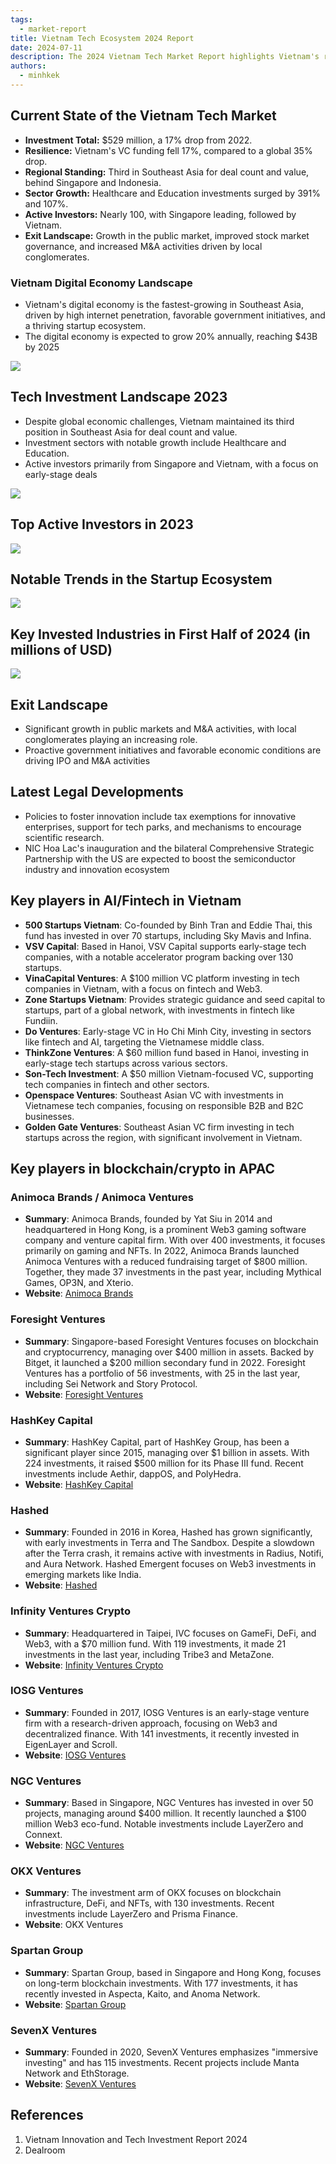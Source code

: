 ```yaml
---
tags:
  - market-report
title: Vietnam Tech Ecosystem 2024 Report 
date: 2024-07-11
description: The 2024 Vietnam Tech Market Report highlights Vietnam's resilient tech scene, ranking third in Southeast Asia despite a 17% drop in investments. With a booming digital economy expected to reach $43 billion by 2025, the report covers key trends, major players, and new legal updates driving innovation.
authors:
  - minhkek
---
```


## Current State of the Vietnam Tech Market
- **Investment Total:** $529 million, a 17% drop from 2022.
- **Resilience:** Vietnam's VC funding fell 17%, compared to a global 35% drop.
- **Regional Standing:** Third in Southeast Asia for deal count and value, behind Singapore and Indonesia.
- **Sector Growth:** Healthcare and Education investments surged by 391% and 107%.
- **Active Investors:** Nearly 100, with Singapore leading, followed by Vietnam.
- **Exit Landscape:** Growth in the public market, improved stock market governance, and increased M&A activities driven by local conglomerates.

### Vietnam Digital Economy Landscape
- Vietnam's digital economy is the fastest-growing in Southeast Asia, driven by high internet penetration, favorable government initiatives, and a thriving startup ecosystem.
- The digital economy is expected to grow 20% annually, reaching $43B by 2025
    
![](assets/vn_eco_companies.webp)


## Tech Investment Landscape 2023
- Despite global economic challenges, Vietnam maintained its third position in Southeast Asia for deal count and value.
- Investment sectors with notable growth include Healthcare and Education.
- Active investors primarily from Singapore and Vietnam, with a focus on early-stage deals

![](assets/capital_invested.webp)

## Top Active Investors in 2023
![](assets/top-active-investors.webp)

## Notable Trends in the Startup Ecosystem
![](assets/deals-done.webp)

## Key Invested Industries in First Half of 2024 (in millions of USD)
![](assets/invested-half-2024.webp)

## Exit Landscape
- Significant growth in public markets and M&A activities, with local conglomerates playing an increasing role.
- Proactive government initiatives and favorable economic conditions are driving IPO and M&A activities

## Latest Legal Developments
- Policies to foster innovation include tax exemptions for innovative enterprises, support for tech parks, and mechanisms to encourage scientific research.
- NIC Hoa Lac's inauguration and the bilateral Comprehensive Strategic Partnership with the US are expected to boost the semiconductor industry and innovation ecosystem

## Key players in AI/Fintech in Vietnam
- **500 Startups Vietnam**: Co-founded by Binh Tran and Eddie Thai, this fund has invested in over 70 startups, including Sky Mavis and Infina.
- **VSV Capital**: Based in Hanoi, VSV Capital supports early-stage tech companies, with a notable accelerator program backing over 130 startups.
- **VinaCapital Ventures**: A $100 million VC platform investing in tech companies in Vietnam, with a focus on fintech and Web3.
- **Zone Startups Vietnam**: Provides strategic guidance and seed capital to startups, part of a global network, with investments in fintech like Fundiin.
- **Do Ventures**: Early-stage VC in Ho Chi Minh City, investing in sectors like fintech and AI, targeting the Vietnamese middle class.
- **ThinkZone Ventures**: A $60 million fund based in Hanoi, investing in early-stage tech startups across various sectors.
- **Son-Tech Investment**: A $50 million Vietnam-focused VC, supporting tech companies in fintech and other sectors.
- **Openspace Ventures**: Southeast Asian VC with investments in Vietnamese tech companies, focusing on responsible B2B and B2C businesses.
- **Golden Gate Ventures**: Southeast Asian VC firm investing in tech startups across the region, with significant involvement in Vietnam.

## Key players in blockchain/crypto in APAC
### Animoca Brands / Animoca Ventures
- **Summary**: Animoca Brands, founded by Yat Siu in 2014 and headquartered in Hong Kong, is a prominent Web3 gaming software company and venture capital firm. With over 400 investments, it focuses primarily on gaming and NFTs. In 2022, Animoca Brands launched Animoca Ventures with a reduced fundraising target of $800 million. Together, they made 37 investments in the past year, including Mythical Games, OP3N, and Xterio.
- **Website**: [Animoca Brands](https://www.animocabrands.com/)

### Foresight Ventures
- **Summary**: Singapore-based Foresight Ventures focuses on blockchain and cryptocurrency, managing over $400 million in assets. Backed by Bitget, it launched a $200 million secondary fund in 2022. Foresight Ventures has a portfolio of 56 investments, with 25 in the last year, including Sei Network and Story Protocol.
- **Website**: [Foresight Ventures](https://www.foresightventures.com/)

### HashKey Capital
- **Summary**: HashKey Capital, part of HashKey Group, has been a significant player since 2015, managing over $1 billion in assets. With 224 investments, it raised $500 million for its Phase III fund. Recent investments include Aethir, dappOS, and PolyHedra.
- **Website**: [HashKey Capital](https://www.hashkey.com/)

### Hashed
- **Summary**: Founded in 2016 in Korea, Hashed has grown significantly, with early investments in Terra and The Sandbox. Despite a slowdown after the Terra crash, it remains active with investments in Radius, Notifi, and Aura Network. Hashed Emergent focuses on Web3 investments in emerging markets like India.
- **Website**: [Hashed](https://www.hashed.com/)

### Infinity Ventures Crypto
- **Summary**: Headquartered in Taipei, IVC focuses on GameFi, DeFi, and Web3, with a $70 million fund. With 119 investments, it made 21 investments in the last year, including Tribe3 and MetaZone.
- **Website**: [Infinity Ventures Crypto](https://www.ivcrypto.io/)

### IOSG Ventures
- **Summary**: Founded in 2017, IOSG Ventures is an early-stage venture firm with a research-driven approach, focusing on Web3 and decentralized finance. With 141 investments, it recently invested in EigenLayer and Scroll.
- **Website**: [IOSG Ventures](https://www.iosg.vc/)

### NGC Ventures
- **Summary**: Based in Singapore, NGC Ventures has invested in over 50 projects, managing around $400 million. It recently launched a $100 million Web3 eco-fund. Notable investments include LayerZero and Connext.
- **Website**: [NGC Ventures](https://www.ngc.fund/)

### OKX Ventures
- **Summary**: The investment arm of OKX focuses on blockchain infrastructure, DeFi, and NFTs, with 130 investments. Recent investments include LayerZero and Prisma Finance.
- **Website**: OKX Ventures

### Spartan Group
- **Summary**: Spartan Group, based in Singapore and Hong Kong, focuses on long-term blockchain investments. With 177 investments, it has recently invested in Aspecta, Kaito, and Anoma Network.
- **Website**: [Spartan Group](https://spartangroup.io/)

### SevenX Ventures
- **Summary**: Founded in 2020, SevenX Ventures emphasizes "immersive investing" and has 115 investments. Recent projects include Manta Network and EthStorage.
- **Website**: [SevenX Ventures](https://sevenxventures.com/)

## References
1. Vietnam Innovation and Tech Investment Report 2024
2. Dealroom
